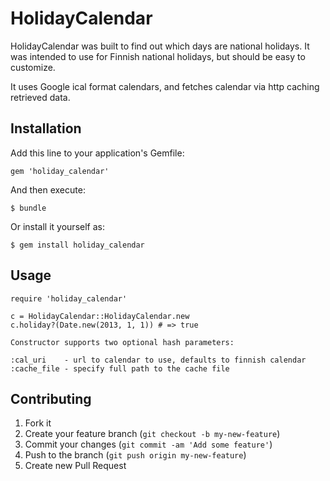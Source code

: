 # HolidayCalendar

HolidayCalendar was built to find out which days
are national holidays. It was intended to use for Finnish
national holidays, but should be easy to customize.

It uses Google ical format calendars, and fetches 
calendar via http caching retrieved data.

## Installation

Add this line to your application's Gemfile:

    gem 'holiday_calendar'

And then execute:

    $ bundle

Or install it yourself as:

    $ gem install holiday_calendar

## Usage

    require 'holiday_calendar'

    c = HolidayCalendar::HolidayCalendar.new
    c.holiday?(Date.new(2013, 1, 1)) # => true

    Constructor supports two optional hash parameters:

    :cal_uri    - url to calendar to use, defaults to finnish calendar
    :cache_file - specify full path to the cache file

## Contributing

1. Fork it
2. Create your feature branch (`git checkout -b my-new-feature`)
3. Commit your changes (`git commit -am 'Add some feature'`)
4. Push to the branch (`git push origin my-new-feature`)
5. Create new Pull Request
